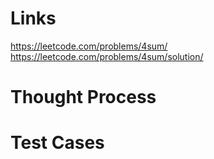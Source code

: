 # Links
https://leetcode.com/problems/4sum/
https://leetcode.com/problems/4sum/solution/

# Thought Process

# Test Cases

